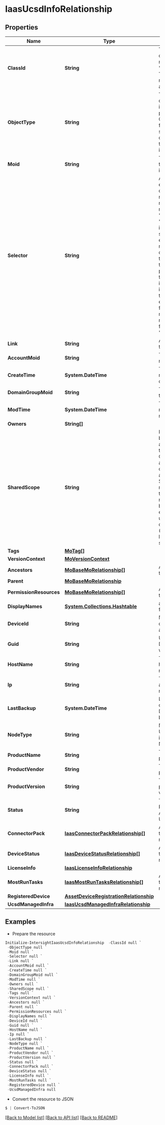 # IaasUcsdInfoRelationship
## Properties

Name | Type | Description | Notes
------------ | ------------- | ------------- | -------------
**ClassId** | **String** | The concrete type of this complex type. Its value must be the same as the &#39;objectType&#39; property. The OpenAPI document references this property as a discriminator value. | [readonly] 
**ObjectType** | **String** | The fully-qualified type of this managed object, i.e. the class name. This property is optional. The ObjectType is implied from the URL path. If specified, the value of objectType must match the class name specified in the URL path. | [readonly] 
**Moid** | **String** | The unique identifier of this Managed Object instance. | [optional] 
**Selector** | **String** | An OData $filter expression which describes the REST resource to be referenced. This field may be set instead of &#39;moid&#39; by clients. 1. If &#39;moid&#39; is set this field is ignored. 1. If &#39;selector&#39; is set and &#39;moid&#39; is empty/absent from the request, Intersight determines the Moid of the resource matching the filter expression and populates it in the MoRef that is part of the object instance being inserted/updated to fulfill the REST request. An error is returned if the filter matches zero or more than one REST resource. An example filter string is: Serial eq &#39;3AA8B7T11&#39;. | [optional] [readonly] 
**Link** | **String** | A URL to an instance of the &#39;mo.MoRef&#39; class. | [optional] 
**AccountMoid** | **String** | The Account ID for this managed object. | [optional] [readonly] 
**CreateTime** | **System.DateTime** | The time when this managed object was created. | [optional] [readonly] 
**DomainGroupMoid** | **String** | The DomainGroup ID for this managed object. | [optional] [readonly] 
**ModTime** | **System.DateTime** | The time when this managed object was last modified. | [optional] [readonly] 
**Owners** | **String[]** |  | [optional] 
**SharedScope** | **String** | Intersight provides pre-built workflows, tasks and policies to end users through global catalogs. Objects that are made available through global catalogs are said to have a &#39;shared&#39; ownership. Shared objects are either made globally available to all end users or restricted to end users based on their license entitlement. Users can use this property to differentiate the scope (global or a specific license tier) to which a shared MO belongs. | [optional] [readonly] 
**Tags** | [**MoTag[]**](MoTag.md) |  | [optional] 
**VersionContext** | [**MoVersionContext**](MoVersionContext.md) |  | [optional] 
**Ancestors** | [**MoBaseMoRelationship[]**](MoBaseMoRelationship.md) | An array of relationships to moBaseMo resources. | [optional] [readonly] 
**Parent** | [**MoBaseMoRelationship**](MoBaseMoRelationship.md) |  | [optional] 
**PermissionResources** | [**MoBaseMoRelationship[]**](MoBaseMoRelationship.md) | An array of relationships to moBaseMo resources. | [optional] [readonly] 
**DisplayNames** | [**System.Collections.Hashtable**](Array.md) | a map of display names for a resource. | [optional] [readonly] 
**DeviceId** | **String** | Moid of the UCS Director device connector&#39;s asset.DeviceRegistration. | [optional] [readonly] 
**Guid** | **String** | Unique ID of UCS Director getting registerd with Intersight. | [optional] [readonly] 
**HostName** | **String** | The UCS Director hostname for management. | [optional] [readonly] 
**Ip** | **String** | The UCS Director IP address for management. | [optional] [readonly] 
**LastBackup** | **System.DateTime** | Last successful backup created for this UCS Director appliance if backup is configured. | [optional] [readonly] 
**NodeType** | **String** | NodeType specifies if UCS Director is deployed in Stand-alone or Multi Node. | [optional] [readonly] 
**ProductName** | **String** | The UCS Director product name. | [optional] [readonly] 
**ProductVendor** | **String** | The UCS Director product vendor. | [optional] [readonly] 
**ProductVersion** | **String** | The UCS Director product/platform version. | [optional] [readonly] 
**Status** | **String** | The UCS Director status. Possible values are Active, Inactive, Unknown. | [optional] [readonly] 
**ConnectorPack** | [**IaasConnectorPackRelationship[]**](IaasConnectorPackRelationship.md) | An array of relationships to iaasConnectorPack resources. | [optional] [readonly] 
**DeviceStatus** | [**IaasDeviceStatusRelationship[]**](IaasDeviceStatusRelationship.md) | An array of relationships to iaasDeviceStatus resources. | [optional] [readonly] 
**LicenseInfo** | [**IaasLicenseInfoRelationship**](IaasLicenseInfoRelationship.md) |  | [optional] 
**MostRunTasks** | [**IaasMostRunTasksRelationship[]**](IaasMostRunTasksRelationship.md) | An array of relationships to iaasMostRunTasks resources. | [optional] [readonly] 
**RegisteredDevice** | [**AssetDeviceRegistrationRelationship**](AssetDeviceRegistrationRelationship.md) |  | [optional] 
**UcsdManagedInfra** | [**IaasUcsdManagedInfraRelationship**](IaasUcsdManagedInfraRelationship.md) |  | [optional] 

## Examples

- Prepare the resource
```powershell
Initialize-IntersightIaasUcsdInfoRelationship  -ClassId null `
 -ObjectType null `
 -Moid null `
 -Selector null `
 -Link null `
 -AccountMoid null `
 -CreateTime null `
 -DomainGroupMoid null `
 -ModTime null `
 -Owners null `
 -SharedScope null `
 -Tags null `
 -VersionContext null `
 -Ancestors null `
 -Parent null `
 -PermissionResources null `
 -DisplayNames null `
 -DeviceId null `
 -Guid null `
 -HostName null `
 -Ip null `
 -LastBackup null `
 -NodeType null `
 -ProductName null `
 -ProductVendor null `
 -ProductVersion null `
 -Status null `
 -ConnectorPack null `
 -DeviceStatus null `
 -LicenseInfo null `
 -MostRunTasks null `
 -RegisteredDevice null `
 -UcsdManagedInfra null
```

- Convert the resource to JSON
```powershell
$ | Convert-ToJSON
```

[[Back to Model list]](../README.md#documentation-for-models) [[Back to API list]](../README.md#documentation-for-api-endpoints) [[Back to README]](../README.md)

